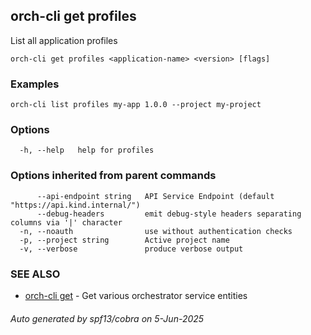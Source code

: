 ## orch-cli get profiles

List all application profiles

```
orch-cli get profiles <application-name> <version> [flags]
```

### Examples

```
orch-cli list profiles my-app 1.0.0 --project my-project
```

### Options

```
  -h, --help   help for profiles
```

### Options inherited from parent commands

```
      --api-endpoint string   API Service Endpoint (default "https://api.kind.internal/")
      --debug-headers         emit debug-style headers separating columns via '|' character
  -n, --noauth                use without authentication checks
  -p, --project string        Active project name
  -v, --verbose               produce verbose output
```

### SEE ALSO

* [orch-cli get](orch-cli_get.md)	 - Get various orchestrator service entities

###### Auto generated by spf13/cobra on 5-Jun-2025
